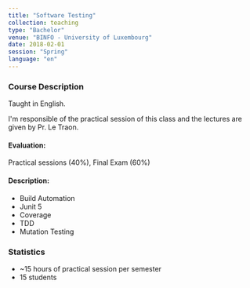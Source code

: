 ```yaml
---
title: "Software Testing"
collection: teaching
type: "Bachelor"
venue: "BINFO - University of Luxembourg"
date: 2018-02-01
session: "Spring"
language: "en"
---
```


### Course Description

Taught in English.

I'm responsible of the practical session of this class and the
lectures are given by Pr. Le Traon.

#### Evaluation:

Practical sessions (40%), Final Exam (60%)

#### Description:

+ Build Automation
+ Junit 5
+ Coverage
+ TDD
+ Mutation Testing

### Statistics

* ~15 hours of practical session per semester
* 15 students